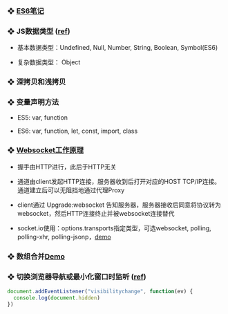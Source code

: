 ### ❖ [ES6笔记](https://github.com/ErgoSphere/es-plugins/blob/master/documents/ES6%E7%AC%94%E8%AE%B0.md)

### ❖ JS数据类型 ([ref](https://zhuanlan.zhihu.com/p/95534245))

- 基本数据类型：Undefined, Null, Number, String, Boolean, Symbol(ES6)

- 复杂数据类型： Object

### ❖ 深拷贝和浅拷贝

### ❖ 变量声明方法
 
- ES5: var, function

- ES6: var, function, let, const, import, class

### ❖ [Websocket工作原理](http://websocket.org/aboutwebsocket.html) 

- 握手由HTTP进行，此后于HTTP无关

- 通道由client发起HTTP连接，服务器收到后打开对应的HOST TCP/IP连接。通道建立后可以无阻挡地通过代理Proxy

- client通过 Upgrade:websocket 告知服务器，服务器接收后同意将协议转为websocket，然后HTTP连接终止并被websocket连接替代

- socket.io使用：options.transports指定类型，可选websocket, polling, polling-xhr, polling-jsonp，[demo](https://github.com/ErgoSphere/es-plugins/blob/master/src/api/socket.js)

### ❖ 数组合并[Demo](https://github.com/ErgoSphere/es-plugins/blob/master/src/utils/ObjectUtils/arrayConcat.js)

### ❖ 切换浏览器导航或最小化窗口时监听 ([ref](https://developer.mozilla.org/zh-CN/docs/Web/API/Page_Visibility_API))

```js
document.addEventListener("visibilitychange", function(ev) { 
  console.log(document.hidden)
})
```



 
  



